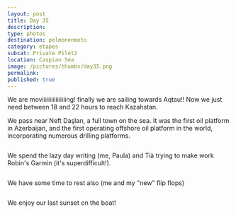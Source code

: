 ```yaml
---
layout: post
title: Day 35
description: 
type: photos
destination: pelmonenmoto
category: etapes
subcat: Private Pilot2
location: Caspian Sea
image: /pictures/thumbs/day35.png
permalink: 
published: true
---
```


We are moviiiiiiiiiiiiiiiing! finally we are sailing towards Aqtau!! Now we just need between 18 and 22 hours to reach Kazahstan.

We pass near Neft Daşları, a full town on the sea. It was the first oil platform in Azerbaijan, and the first operating offshore oil platform in the world, incorporating numerous drilling platforms. 

<p><a
href="https://lh3.googleusercontent.com/B5yoPa17N0X2gymLYi2HGDBT0_9Mj92bwe9wcUUIVd8g2g-vjDfsyg9MBAsOmNk8XYKUEEBhpG2M7PTh_LsZrC1RScfHgrWzAl9yk-Ogw3HguipOeKEqz5auztDDEm7TR3cWdWBXw0ScsA53zKOzadkPfLM9KtPseJ8mOZpZr1-4NP1pwK2FB_QcfQGfPVCHcjyqWUdIfoQRhGd5MVQ-XbkthGu2wYF20tLhsKEU4jQ7sOwe01yBHZY4M-jhBUwIvSBgVtW6uz2GJLA_sdnnoPXenZvytZoy4-haO5wsuaLY4tlJmyLV4m__UyqxIU69HBIOtqKd2ZSchEw-6PvzhBmbzvzu42d23Y2wbM-WUjh9GR93v8qJ03eFh1eF9v1X_CfBU75L-s-7LI1yWazozKlA8T51-sBM95hFtrvEYCgh68J6HMvJ4ee6ByBU6-1Ee7f7mBMd2i34-loo18L-UPITaslL9VMahHDIUVodOwopTCCqzzig9qneE_1BPcoZyvW_WT6rg3CzQLJr26J9s_jSi-QwgJnU2zXyoaJz0TD-vIXwvK6sf_yhTcAWCoTamaYCh5F2ee9WUWzcR-9Pqxd-UxdqdVKku1WxqxFOMbAHXsxiinS00j30aaSpbcon0mZMyVGRTo2XlPJKe5Lb1xtgYytVf4RIdw=w1059-h794-no"><img 
src="https://lh3.googleusercontent.com/B5yoPa17N0X2gymLYi2HGDBT0_9Mj92bwe9wcUUIVd8g2g-vjDfsyg9MBAsOmNk8XYKUEEBhpG2M7PTh_LsZrC1RScfHgrWzAl9yk-Ogw3HguipOeKEqz5auztDDEm7TR3cWdWBXw0ScsA53zKOzadkPfLM9KtPseJ8mOZpZr1-4NP1pwK2FB_QcfQGfPVCHcjyqWUdIfoQRhGd5MVQ-XbkthGu2wYF20tLhsKEU4jQ7sOwe01yBHZY4M-jhBUwIvSBgVtW6uz2GJLA_sdnnoPXenZvytZoy4-haO5wsuaLY4tlJmyLV4m__UyqxIU69HBIOtqKd2ZSchEw-6PvzhBmbzvzu42d23Y2wbM-WUjh9GR93v8qJ03eFh1eF9v1X_CfBU75L-s-7LI1yWazozKlA8T51-sBM95hFtrvEYCgh68J6HMvJ4ee6ByBU6-1Ee7f7mBMd2i34-loo18L-UPITaslL9VMahHDIUVodOwopTCCqzzig9qneE_1BPcoZyvW_WT6rg3CzQLJr26J9s_jSi-QwgJnU2zXyoaJz0TD-vIXwvK6sf_yhTcAWCoTamaYCh5F2ee9WUWzcR-9Pqxd-UxdqdVKku1WxqxFOMbAHXsxiinS00j30aaSpbcon0mZMyVGRTo2XlPJKe5Lb1xtgYytVf4RIdw=w1059-h794-no" alt=""></a></p>

We spend the lazy day writing (me, Paula) and Tià trying to make work Robin's Garmin (it's superdifficult!).

<p><a
href="https://lh3.googleusercontent.com/_dq8hMp8PICu0q-vVZgcFKqFv7FTvRHskTaO6cRXjyUeP-z7i22lcRe8EjGmQRu7PLHde3RH9twjtOeRII30psGMbw3qYJ0bg-IGmBm9bwufrBAHeBJ7SbRGVEhTL4b3sDydkZ0ZK28oHAAgjZWL7uthpCEh8cOlidA9h84zmq00DDtUXg7dQIUR5cnNQaxakXJrqXX3JPxz_2emm7qAPGjIQaWxrfhtpPUCFBF2C64M9u3vQrmeGzv0PmTCJ8-98p6CNYS0jQ7GrkdHjnHpUKgbJfXtVrEgZ81ffovi2IHd_eKv51ed4r1NgU-iad63qnQwT2qb_ULVm3UYH2lhbnpy3wsVA0Yvsgw67pXBOO-f3jv8Z7T9_xCiRsN16gklDoC52BlId3HQbkIXrGbjkxxiSD4EFxfdILqKwFpdjmiUw-Po4MuV0-ZeMsIfYckHIa7n_El5ujahSTGxYzSPHWurp9BAP3-rtVj2bVJH52P-FvoZ-4ngb5Sw61oSQFc6CTy8BY2tYQdaiHFqoQfVaY-A3nMgWb6jwHW_IX-qWWCRPNZ5hrbxiWyYLOKK-EKUsW2U-trB0ivIu7tbtquZywLF9LAE0WWX14pzigoYjfo6x1Ub9gcJLeEgYOGHQqleB9t5jLFQ91ahF0QWoagt8iWUtD13vrrCcQ=w1059-h794-no"><img 
src="https://lh3.googleusercontent.com/_dq8hMp8PICu0q-vVZgcFKqFv7FTvRHskTaO6cRXjyUeP-z7i22lcRe8EjGmQRu7PLHde3RH9twjtOeRII30psGMbw3qYJ0bg-IGmBm9bwufrBAHeBJ7SbRGVEhTL4b3sDydkZ0ZK28oHAAgjZWL7uthpCEh8cOlidA9h84zmq00DDtUXg7dQIUR5cnNQaxakXJrqXX3JPxz_2emm7qAPGjIQaWxrfhtpPUCFBF2C64M9u3vQrmeGzv0PmTCJ8-98p6CNYS0jQ7GrkdHjnHpUKgbJfXtVrEgZ81ffovi2IHd_eKv51ed4r1NgU-iad63qnQwT2qb_ULVm3UYH2lhbnpy3wsVA0Yvsgw67pXBOO-f3jv8Z7T9_xCiRsN16gklDoC52BlId3HQbkIXrGbjkxxiSD4EFxfdILqKwFpdjmiUw-Po4MuV0-ZeMsIfYckHIa7n_El5ujahSTGxYzSPHWurp9BAP3-rtVj2bVJH52P-FvoZ-4ngb5Sw61oSQFc6CTy8BY2tYQdaiHFqoQfVaY-A3nMgWb6jwHW_IX-qWWCRPNZ5hrbxiWyYLOKK-EKUsW2U-trB0ivIu7tbtquZywLF9LAE0WWX14pzigoYjfo6x1Ub9gcJLeEgYOGHQqleB9t5jLFQ91ahF0QWoagt8iWUtD13vrrCcQ=w1059-h794-no" alt=""></a></p>

We have some time to rest also (me and my "new" flip flops)

<p><a
href="https://lh3.googleusercontent.com/rJ2iUl054ZrP8QgQBE-hdgBFgFmIsfR1ZOZQyIJ3xYlfs_i6BUFRIvBKwPNyEnYwqYkFVCpWxkM4ORSPSAE0TazRgGyElO0_nsXXOodcyYN5POG1hGUVRtMltJd9yxwBkJfBobNKuF9BNuZ4k74MNdMHzeslkMoNTHFkm1Q-iRV3HJv1svT9KjoqNusJyKU41OkfRYIpFEbbu80sbyQa9N2ZZe8SxSEkOB9bH4zPcC--DI1NipF20y9hYlxjqGmit1YEL5tmu4BNppb3ixHojVm3PrJSa7L7ZKdBwh2xQPT_XnIcIcvptlEMDe0aPwcZKRfwdrzyYUaKbjrEXzCP-upJUJZtlMA2eWn5Q3KfL55I92Cfp21_4Eybuh6R_GY2o4Zg9gh3DnIXxMmYQBYQ7HcsD3NRbY8HtU0ZPu93nmtFPg1XKPQCanwyYTp0hLMaRMkdZU-mJZ56PhH9MSnvk77fd8BR9oZEXywBVmr7__F6L2DVISx_HR172KYVdDhnCULla1A41C_gmtaelP911II1jIMb0a2Q1QaUif3l-GTAsfOW5Y6PvZk6HrCHOevJKQLfRM0A9uY3-us_8cSC0CRWVKpalJO3mBdLIy6Dm1txvrVlsdsk2qCprTQa3jE5BCaIypgEe4oWI9hSquGqSVfxtb3Xb0fVPw=w1059-h794-no"><img 
src="https://lh3.googleusercontent.com/rJ2iUl054ZrP8QgQBE-hdgBFgFmIsfR1ZOZQyIJ3xYlfs_i6BUFRIvBKwPNyEnYwqYkFVCpWxkM4ORSPSAE0TazRgGyElO0_nsXXOodcyYN5POG1hGUVRtMltJd9yxwBkJfBobNKuF9BNuZ4k74MNdMHzeslkMoNTHFkm1Q-iRV3HJv1svT9KjoqNusJyKU41OkfRYIpFEbbu80sbyQa9N2ZZe8SxSEkOB9bH4zPcC--DI1NipF20y9hYlxjqGmit1YEL5tmu4BNppb3ixHojVm3PrJSa7L7ZKdBwh2xQPT_XnIcIcvptlEMDe0aPwcZKRfwdrzyYUaKbjrEXzCP-upJUJZtlMA2eWn5Q3KfL55I92Cfp21_4Eybuh6R_GY2o4Zg9gh3DnIXxMmYQBYQ7HcsD3NRbY8HtU0ZPu93nmtFPg1XKPQCanwyYTp0hLMaRMkdZU-mJZ56PhH9MSnvk77fd8BR9oZEXywBVmr7__F6L2DVISx_HR172KYVdDhnCULla1A41C_gmtaelP911II1jIMb0a2Q1QaUif3l-GTAsfOW5Y6PvZk6HrCHOevJKQLfRM0A9uY3-us_8cSC0CRWVKpalJO3mBdLIy6Dm1txvrVlsdsk2qCprTQa3jE5BCaIypgEe4oWI9hSquGqSVfxtb3Xb0fVPw=w1059-h794-no" alt=""></a></p>


We enjoy our last sunset on the boat!


